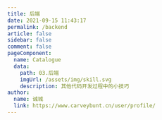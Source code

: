 ```yaml
---
title: 后端
date: 2021-09-15 11:43:17
permalink: /backend
article: false
sidebar: false
comment: false
pageComponent: 
  name: Catalogue
  data: 
    path: 03.后端
    imgUrl: /assets/img/skill.svg
    description: 其他代码开发过程中的小技巧
author: 
  name: 诚城
  link: https://www.carveybunt.cn/user/profile/
---
```


